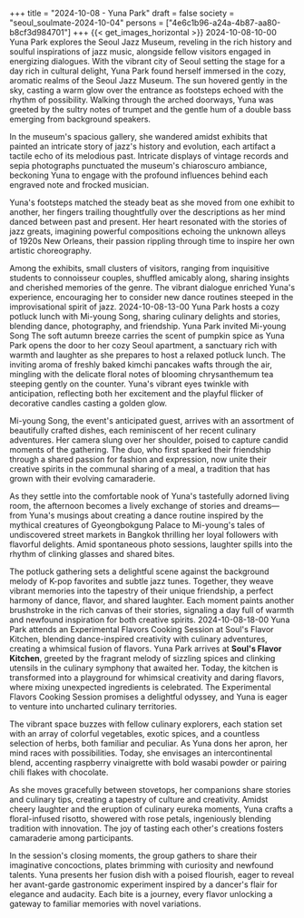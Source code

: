 +++
title = "2024-10-08 - Yuna Park"
draft = false
society = "seoul_soulmate-2024-10-04"
persons = ["4e6c1b96-a24a-4b87-aa80-b8cf3d984701"]
+++
{{< get_images_horizontal >}}
2024-10-08-10-00
Yuna Park explores the Seoul Jazz Museum, reveling in the rich history and soulful inspirations of jazz music, alongside fellow visitors engaged in energizing dialogues.
With the vibrant city of Seoul setting the stage for a day rich in cultural delight, Yuna Park found herself immersed in the cozy, aromatic realms of the Seoul Jazz Museum. The sun hovered gently in the sky, casting a warm glow over the entrance as footsteps echoed with the rhythm of possibility. Walking through the arched doorways, Yuna was greeted by the sultry notes of trumpet and the gentle hum of a double bass emerging from background speakers.

In the museum's spacious gallery, she wandered amidst exhibits that painted an intricate story of jazz's history and evolution, each artifact a tactile echo of its melodious past. Intricate displays of vintage records and sepia photographs punctuated the museum's chiaroscuro ambiance, beckoning Yuna to engage with the profound influences behind each engraved note and frocked musician.

Yuna's footsteps matched the steady beat as she moved from one exhibit to another, her fingers trailing thoughtfully over the descriptions as her mind danced between past and present. Her heart resonated with the stories of jazz greats, imagining powerful compositions echoing the unknown alleys of 1920s New Orleans, their passion rippling through time to inspire her own artistic choreography.

Among the exhibits, small clusters of visitors, ranging from inquisitive students to connoisseur couples, shuffled amicably along, sharing insights and cherished memories of the genre. The vibrant dialogue enriched Yuna's experience, encouraging her to consider new dance routines steeped in the improvisational spirit of jazz.
2024-10-08-13-00
Yuna Park hosts a cozy potluck lunch with Mi-young Song, sharing culinary delights and stories, blending dance, photography, and friendship.
Yuna Park invited Mi-young Song
The soft autumn breeze carries the scent of pumpkin spice as Yuna Park opens the door to her cozy Seoul apartment, a sanctuary rich with warmth and laughter as she prepares to host a relaxed potluck lunch. The inviting aroma of freshly baked kimchi pancakes wafts through the air, mingling with the delicate floral notes of blooming chrysanthemum tea steeping gently on the counter. Yuna's vibrant eyes twinkle with anticipation, reflecting both her excitement and the playful flicker of decorative candles casting a golden glow.

Mi-young Song, the event's anticipated guest, arrives with an assortment of beautifully crafted dishes, each reminiscent of her recent culinary adventures. Her camera slung over her shoulder, poised to capture candid moments of the gathering. The duo, who first sparked their friendship through a shared passion for fashion and expression, now unite their creative spirits in the communal sharing of a meal, a tradition that has grown with their evolving camaraderie.

As they settle into the comfortable nook of Yuna's tastefully adorned living room, the afternoon becomes a lively exchange of stories and dreams—from Yuna's musings about creating a dance routine inspired by the mythical creatures of Gyeongbokgung Palace to Mi-young's tales of undiscovered street markets in Bangkok thrilling her loyal followers with flavorful delights. Amid spontaneous photo sessions, laughter spills into the rhythm of clinking glasses and shared bites.

The potluck gathering sets a delightful scene against the background melody of K-pop favorites and subtle jazz tunes. Together, they weave vibrant memories into the tapestry of their unique friendship, a perfect harmony of dance, flavor, and shared laughter. Each moment paints another brushstroke in the rich canvas of their stories, signaling a day full of warmth and newfound inspiration for both creative spirits.
2024-10-08-18-00
Yuna Park attends an Experimental Flavors Cooking Session at Soul's Flavor Kitchen, blending dance-inspired creativity with culinary adventures, creating a whimsical fusion of flavors.
Yuna Park arrives at **Soul's Flavor Kitchen**, greeted by the fragrant melody of sizzling spices and clinking utensils in the culinary symphony that awaited her. Today, the kitchen is transformed into a playground for whimsical creativity and daring flavors, where mixing unexpected ingredients is celebrated. The Experimental Flavors Cooking Session promises a delightful odyssey, and Yuna is eager to venture into uncharted culinary territories.

The vibrant space buzzes with fellow culinary explorers, each station set with an array of colorful vegetables, exotic spices, and a countless selection of herbs, both familiar and peculiar. As Yuna dons her apron, her mind races with possibilities. Today, she envisages an intercontinental blend, accenting raspberry vinaigrette with bold wasabi powder or pairing chili flakes with chocolate. 

As she moves gracefully between stovetops, her companions share stories and culinary tips, creating a tapestry of culture and creativity. Amidst cheery laughter and the eruption of culinary eureka moments, Yuna crafts a floral-infused risotto, showered with rose petals, ingeniously blending tradition with innovation. The joy of tasting each other's creations fosters camaraderie among participants.

In the session's closing moments, the group gathers to share their imaginative concoctions, plates brimming with curiosity and newfound talents. Yuna presents her fusion dish with a poised flourish, eager to reveal her avant-garde gastronomic experiment inspired by a dancer's flair for elegance and audacity. Each bite is a journey, every flavor unlocking a gateway to familiar memories with novel variations.
